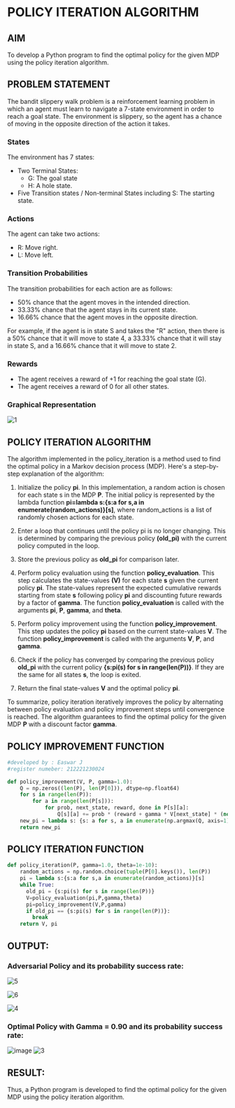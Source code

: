 # POLICY ITERATION ALGORITHM

## AIM
To develop a Python program to find the optimal policy for the given MDP using the policy iteration algorithm.

## PROBLEM STATEMENT
The bandit slippery walk problem is a reinforcement learning problem in which an agent must learn to navigate a 7-state environment in order to reach a goal state. The environment is slippery, so the agent has a chance of moving in the opposite direction of the action it takes.

### States
The environment has 7 states:

- Two Terminal States: 
    - G: The goal state  
    - H: A hole state.
- Five Transition states / Non-terminal States including S: The starting state.
### Actions
The agent can take two actions:

- R: Move right.
- L: Move left.

### Transition Probabilities
The transition probabilities for each action are as follows:

- 50% chance that the agent moves in the intended direction.
- 33.33% chance that the agent stays in its current state.
- 16.66% chance that the agent moves in the opposite direction.

For example, if the agent is in state S and takes the "R" action, then there is a 50% chance that it will move to state 4, a 33.33% chance that it will stay in state S, and a 16.66% chance that it will move to state 2.

### Rewards
- The agent receives a reward of +1 for reaching the goal state (G). 
- The agent receives a reward of 0 for all other states.

### Graphical Representation
![1](https://github.com/EASWAR17/policy-iteration-algorithm/assets/94154683/9a4eff4c-2b33-4ea0-bea6-9a880ca62559)


## POLICY ITERATION ALGORITHM
The algorithm implemented in the policy_iteration is a method used to find the optimal policy in a Markov decision process (MDP). Here's a step-by-step explanation of the algorithm:

1. Initialize the policy **pi**. In this implementation, a random action is chosen for each state s in the MDP **P**. The initial policy is represented by the lambda function **pi=lambda s:{s:a for s,a in enumerate(random_actions)}[s]**, where random_actions is a list of randomly chosen actions for each state.

2. Enter a loop that continues until the policy pi is no longer changing. This is determined by comparing the previous policy **(old_pi)** with the current policy computed in the loop.

3. Store the previous policy as **old_pi** for comparison later.

4. Perform policy evaluation using the function **policy_evaluation**. This step calculates the state-values **(V)** for each state **s** given the current policy **pi**. The state-values represent the expected cumulative rewards starting from state **s** following policy **pi** and discounting future rewards by a factor of **gamma**. The function **policy_evaluation** is called with the arguments **pi**, **P**, **gamma**, and **theta**.

5. Perform policy improvement using the function **policy_improvement**. This step updates the policy **pi** based on the current state-values **V**. The function **policy_improvement** is called with the arguments **V**, **P**, and **gamma**.

6. Check if the policy has converged by comparing the previous policy **old_pi** with the current policy **{s:pi(s) for s in range(len(P))}**. If they are the same for all states **s**, the loop is exited.

7. Return the final state-values **V** and the optimal policy **pi**.

To summarize, policy iteration iteratively improves the policy by alternating between policy evaluation and policy improvement steps until convergence is reached. The algorithm guarantees to find the optimal policy for the given MDP **P** with a discount factor **gamma**.

## POLICY IMPROVEMENT FUNCTION
```py
#developed by : Easwar J
#register numeber: 212221230024
```

```py
def policy_improvement(V, P, gamma=1.0):
    Q = np.zeros((len(P), len(P[0])), dtype=np.float64)
    for s in range(len(P)):
        for a in range(len(P[s])):
            for prob, next_state, reward, done in P[s][a]:
                Q[s][a] += prob * (reward + gamma * V[next_state] * (not done))
    new_pi = lambda s: {s: a for s, a in enumerate(np.argmax(Q, axis=1))}[s]
    return new_pi
```

## POLICY ITERATION FUNCTION
```py
def policy_iteration(P, gamma=1.0, theta=1e-10):
    random_actions = np.random.choice(tuple(P[0].keys()), len(P))
    pi = lambda s:{s:a for s,a in enumerate(random_actions)}[s]
    while True:
      old_pi = {s:pi(s) for s in range(len(P))}
      V=policy_evaluation(pi,P,gamma,theta)
      pi=policy_improvement(V,P,gamma)
      if old_pi == {s:pi(s) for s in range(len(P))}:
        break
    return V, pi
```

## OUTPUT:
### Adversarial Policy and its probability success rate:
![5](https://github.com/EASWAR17/policy-iteration-algorithm/assets/94154683/37c643f6-2904-4700-9a0d-4c3122535c2e)

![6](https://github.com/EASWAR17/policy-iteration-algorithm/assets/94154683/ed2a4921-e10a-4db2-aa3d-00dcdc8768c2)

![4](https://github.com/EASWAR17/policy-iteration-algorithm/assets/94154683/939faee7-cef6-4288-aa93-f6c45354274c)



### Optimal Policy with Gamma = 0.90 and its probability success rate:

![image](https://github.com/EASWAR17/policy-iteration-algorithm/assets/94154683/fa4e45a7-6b46-4cf7-87ce-08e1c974e5ce)
![3](https://github.com/EASWAR17/policy-iteration-algorithm/assets/94154683/eb2ea9f3-23d0-402f-907f-9428a2472fb5)


## RESULT:

Thus, a Python program is developed to find the optimal policy for the given MDP using the policy iteration algorithm.
